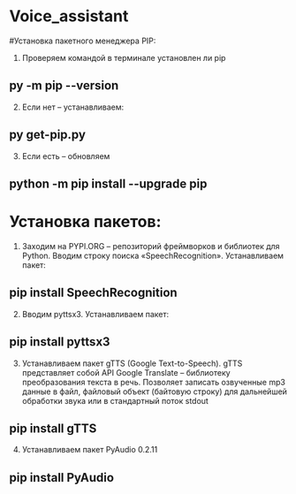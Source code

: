 # Voice_assistant
#Установка пакетного менеджера PIP:
1.	Проверяем  командой в терминале установлен ли pip
## py -m pip --version
2.	Если нет – устанавливаем:
## py get-pip.py
3.	Если есть – обновляем
## python -m pip install --upgrade pip
# Установка пакетов:
1.	Заходим на PYPI.ORG – репозиторий фреймворков и библиотек для Python. Вводим строку поиска «SpeechRecognition». Устанавливаем пакет:
## pip install SpeechRecognition
2.	Вводим pyttsx3. Устанавливаем пакет:
## pip install pyttsx3
3.	Устанавливаем пакет gTTS (Google Text-to-Speech). gTTS представляет собой API Google Translate – библиотеку преобразования текста в речь. Позволяет записать озвученные mp3 данные в файл, файловый объект (байтовую строку) для дальнейшей обработки звука или в стандартный поток stdout
## pip install gTTS
4.	Устанавливаем пакет PyAudio 0.2.11
## pip install PyAudio
